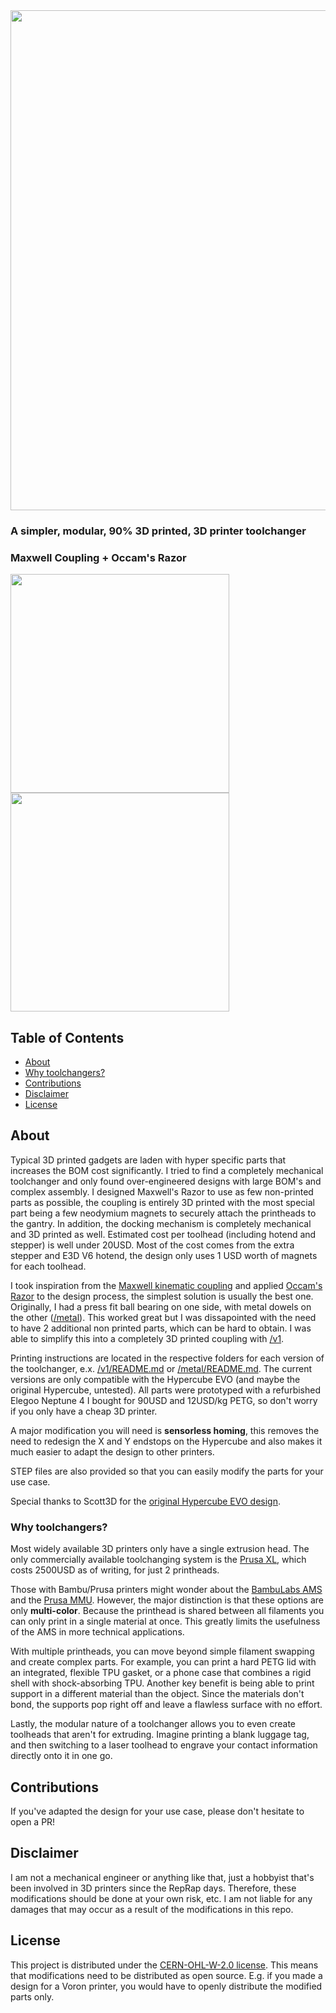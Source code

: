 <img src="https://github.com/user-attachments/assets/a2ba3245-dfee-49b9-944a-884493774b10" width="800px">

### A simpler, modular, 90% 3D printed, 3D printer toolchanger
### Maxwell Coupling + Occam's Razor
<img src="https://github.com/user-attachments/assets/31325f4e-c43f-4515-93e2-484d81ccb187" height="350">
<img src="https://github.com/user-attachments/assets/05419af5-633a-43b1-976a-13e256da2a34" height="350">

## Table of Contents
- [About](#about)
- [Why toolchangers?](#why-toolchangers)
- [Contributions](#contributions)
- [Disclaimer](#disclaimer)
- [License](#license)

## About

Typical 3D printed gadgets are laden with hyper specific parts that increases the BOM cost significantly. I tried to find a completely mechanical toolchanger and only found over-engineered designs with large BOM's and complex assembly. I designed Maxwell's Razor to use as few non-printed parts as possible, the coupling is entirely 3D printed with the most special part being a few neodymium magnets to securely attach the printheads to the gantry. In addition, the docking mechanism is completely mechanical and 3D printed as well. Estimated cost per toolhead (including hotend and stepper) is well under 20USD. Most of the cost comes from the extra stepper and E3D V6 hotend, the design only uses 1 USD worth of magnets for each toolhead. 

I took inspiration from the [Maxwell kinematic coupling](https://en.wikipedia.org/wiki/Kinematic_coupling) and applied [Occam's Razor](https://en.wikipedia.org/wiki/Occam%27s_razor) to the design process, the simplest solution is usually the best one. Originally, I had a press fit ball bearing on one side, with metal dowels on the other ([/metal]([./metal])). This worked great but I was dissapointed with the need to have 2 additional non printed parts, which can be hard to obtain. I was able to simplify this into a completely 3D printed coupling with [/v1](./v1).

Printing instructions are located in the respective folders for each version of the toolchanger, e.x. [/v1/README.md](./v1/README.md) or  [/metal/README.md](./metal/README.md). The current versions are only compatible with the Hypercube EVO (and maybe the original Hypercube, untested). All parts were prototyped with a refurbished Elegoo Neptune 4 I bought for 90USD and 12USD/kg PETG, so don't worry if you only have a cheap 3D printer. 

A major modification you will need is **sensorless homing**, this removes the need to redesign the X and Y endstops on the Hypercube and also makes it much easier to adapt the design to other printers. 

STEP files are also provided so that you can easily modify the parts for your use case. 

Special thanks to Scott3D for the [original Hypercube EVO design](https://www.thingiverse.com/thing:2254103).

### Why toolchangers?
Most widely available 3D printers only have a single extrusion head. The only commercially available toolchanging system is the [Prusa XL](https://www.prusa3d.com/en/product/original-prusa-xl-semi-assembled-2-toolhead-3d-printer/), which costs 2500USD as of writing, for just 2 printheads. 

Those with Bambu/Prusa printers might wonder about the [BambuLabs AMS](https://us.store.bambulab.com/collections/all-ams) and the [Prusa MMU](https://www.prusa3d.com/category/original-prusa-mmu3/). However, the major distinction is that these options are only **multi-color**. Because the printhead is shared between all filaments you can only print in a single material at once. This greatly limits the usefulness of the AMS in more technical applications. 

With multiple printheads, you can move beyond simple filament swapping and create complex parts. For example, you can print a hard PETG lid with an integrated, flexible TPU gasket, or a phone case that combines a rigid shell with shock-absorbing TPU. Another key benefit is being able to print support in a different material than the object. Since the materials don't bond, the supports pop right off and leave a flawless surface with no effort. 

Lastly, the modular nature of a toolchanger allows you to even create toolheads that aren't for extruding. Imagine printing a blank luggage tag, and then switching to a laser toolhead to engrave your contact information directly onto it in one go. 
 

## Contributions

If you've adapted the design for your use case, please don't hesitate to open a PR!

## Disclaimer
I am not a mechanical engineer or anything like that, just a hobbyist that's been involved in 3D printers since the RepRap days. Therefore, these modifications should be done at your own risk, etc. I am not liable for any damages that may occur as a result of the modifications in this repo.

## License

This project is distributed under the [CERN-OHL-W-2.0 license](https://github.com/evanqhuang/maxwells-razor/tree/main#CERN-OHL-W-2.0-1-ov-file). This means that modifications need to be distributed as open source. E.g. if you made a design for a Voron printer, you would have to openly distribute the modified parts only. 
